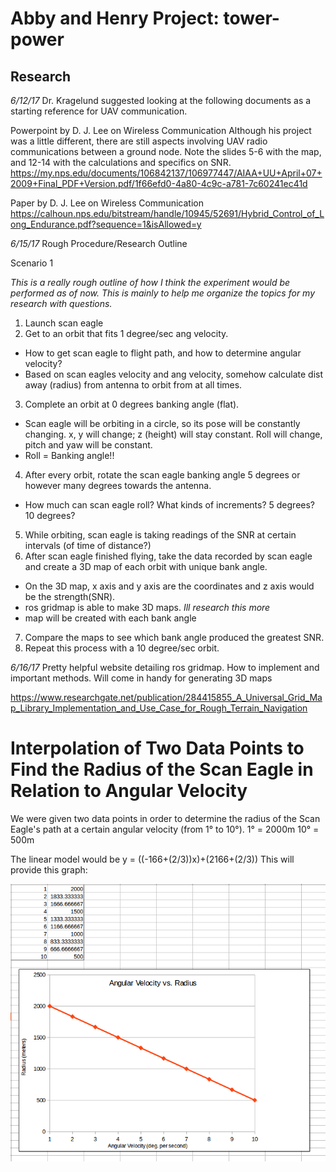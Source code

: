 Abby and Henry  Project: tower-power
====================================

Research
--------

*6/12/17* Dr. Kragelund suggested looking at the following documents as a starting reference for UAV communication.

Powerpoint by D. J. Lee on Wireless Communication
Although his project was a little different, there are still aspects involving UAV radio communications between a ground node.
Note the slides 5-6 with the map, and 12-14 with the calculations and specifics on SNR.
<https://my.nps.edu/documents/106842137/106977447/AIAA+UU+April+07+2009+Final_PDF+Version.pdf/1f66efd0-4a80-4c9c-a781-7c60241ec41d>

Paper by D. J. Lee on Wireless Communication
<https://calhoun.nps.edu/bitstream/handle/10945/52691/Hybrid_Control_of_Long_Endurance.pdf?sequence=1&isAllowed=y>

*6/15/17* Rough Procedure/Research Outline

Scenario 1

*This is a really rough outline of how I think the experiment would be performed as of now. This is mainly to help me organize the topics for my research with questions.*
1. Launch scan eagle
2. Get to an orbit that fits 1 degree/sec ang velocity.
  - How to get scan eagle to flight path, and how to determine angular velocity?
  - Based on scan eagles velocity and ang velocity, somehow calculate dist away (radius) from antenna to orbit from at all times.
3. Complete an orbit at 0 degrees banking angle (flat).
  - Scan eagle will be orbiting in a circle, so its pose will be constantly changing. x, y will change; z (height) will stay constant. Roll will change, pitch and yaw will be constant.
  - Roll = Banking angle!!
4. After every orbit, rotate the scan eagle banking angle 5 degrees or however many degrees towards the antenna.
  - How much can scan eagle roll? What kinds of increments? 5 degrees? 10 degrees?
5. While orbiting, scan eagle is taking readings of the SNR at certain intervals (of time of distance?)
6. After scan eagle finished flying, take the data recorded by scan eagle and create a 3D map of each orbit with unique bank angle.
  - On the 3D map, x axis and y axis are the coordinates and z axis would be the strength(SNR).
  - ros gridmap is able to make 3D maps. *Ill research this more*
  - map will be created with each bank angle
7. Compare the maps to see which bank angle produced the greatest SNR.
8. Repeat this process with a 10 degree/sec orbit.

*6/16/17* Pretty helpful website detailing ros gridmap. How to implement and important methods.
Will come in handy for generating 3D maps

<https://www.researchgate.net/publication/284415855_A_Universal_Grid_Map_Library_Implementation_and_Use_Case_for_Rough_Terrain_Navigation>

Interpolation of Two Data Points to Find the Radius of the Scan Eagle in Relation to Angular Velocity
=====================================================================================================
We were given two data points in order to determine the radius of the Scan Eagle's path at a certain angular velocity (from 1&deg; to 10&deg;).
1&deg; = 2000m
10&deg; = 500m

The linear model would be y = ((-166+(2/3))x)+(2166+(2/3))
This will provide this graph:

![Graph of Angular Velocity vs. Radius](avelocity_vs_radius.png "Graph of Angular Velocity vs. Radius")


